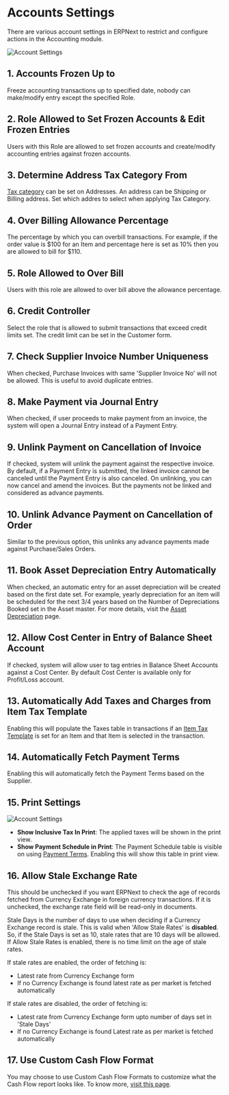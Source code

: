 <!-- add-breadcrumbs -->
# Accounts Settings

There are various account settings in ERPNext to restrict and configure actions in the Accounting module.

![Account Settings]({{docs_base_url}}/v12/assets/img/accounts/account-settings.png)

## 1. Accounts Frozen Up to
Freeze accounting transactions up to specified date, nobody can make/modify entry except the specified Role.

## 2. Role Allowed to Set Frozen Accounts & Edit Frozen Entries
Users with this Role are allowed to set frozen accounts and create/modify accounting entries against frozen accounts.

## 3. Determine Address Tax Category From
[Tax category](/docs/v12/user/manual/en/accounts/tax-category) can be set on Addresses. An address can be Shipping or Billing address. Set which addres to select when applying Tax Category.

## 4. Over Billing Allowance Percentage
The percentage by which you can overbill transactions. For example, if the order value is $100 for an Item and percentage here is set as 10% then you are allowed to bill for $110.

## 5. Role Allowed to Over Bill
Users with this role are allowed to over bill above the allowance percentage.

## 6. Credit Controller
Select the role that is allowed to submit transactions that exceed credit limits set. The credit limit can be set in the Customer form.

## 7. Check Supplier Invoice Number Uniqueness
When checked, Purchase Invoices with same 'Supplier Invoice No' will not be allowed. This is useful to avoid duplicate entries.

## 8. Make Payment via Journal Entry
When checked, if user proceeds to make payment from an invoice, the system will open a Journal Entry instead of a Payment Entry.

## 9. Unlink Payment on Cancellation of Invoice
If checked, system will unlink the payment against the respective invoice. By default, if a Payment Entry is submitted, the linked invoice cannot be canceled until the Payment Entry is also canceled. On unlinking, you can now cancel and amend the invoices. But the payments not be linked and considered as advance payments.

## 10. Unlink Advance Payment on Cancellation of Order
Similar to the previous option, this unlinks any advance payments made against Purchase/Sales Orders.


## 11. Book Asset Depreciation Entry Automatically
When checked, an automatic entry for an asset depreciation will be created based on the first date set. For example, yearly depreciation for an item will be scheduled for the next 3/4 years based on the Number of Depreciations Booked set in the Asset master. For more details, visit the [Asset Depreciation](/docs/v12/user/manual/en/asset/asset-depreciation) page.

## 12. Allow Cost Center in Entry of Balance Sheet Account
If checked, system will allow user to tag entries in Balance Sheet Accounts against a Cost Center. By default Cost Center is available only for Profit/Loss account.

## 13. Automatically Add Taxes and Charges from Item Tax Template
Enabling this will populate the Taxes table in transactions if an [Item Tax Template](/docs/v12/user/manual/en/accounts/item-tax-template) is set for an Item and that Item is selected in the transaction.

## 14. Automatically Fetch Payment Terms
Enabling this will automatically fetch the Payment Terms based on the Supplier.

## 15. Print Settings

![Account Settings]({{docs_base_url}}/v12/assets/img/accounts/account-settings-1.png)

* **Show Inclusive Tax In Print**: The applied taxes will be shown in the print view.
* **Show Payment Schedule in Print**: The Payment Schedule table is visible on using [Payment Terms](/docs/v12/user/manual/en/accounts/payment-terms). Enabling this will show this table in print view.

## 16. Allow Stale Exchange Rate
This should be unchecked if you want ERPNext to check the age of records fetched from Currency Exchange in foreign currency transactions. If it is unchecked, the exchange rate field will be read-only in documents.

Stale Days is the number of days to use when deciding if a Currency Exchange record is stale. This is valid when 'Allow Stale Rates' is **disabled**. So, if the Stale Days is set as 10, stale rates that are 10 days will be allowed. If Allow Stale Rates is enabled, there is no time limit on the age of stale rates.

If stale rates are enabled, the order of fetching is:

* Latest rate from Currency Exchange form
* If no Currency Exchange is found latest rate as per market is fetched automatically

If stale rates are disabled, the order of fetching is:

* Latest rate from Currency Exchange form upto number of days set in 'Stale Days'
* If no Currency Exchange is found Latest rate as per market is fetched automatically


## 17. Use Custom Cash Flow Format
You may choose to use Custom Cash Flow Formats to customize what the Cash Flow report looks like. To know more, [visit this page](/docs/v12/user/manual/en/accounts/articles/how-to-customise-cash-flow-report).